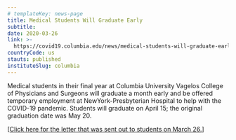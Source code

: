 ```yaml
---
# templateKey: news-page
title: Medical Students Will Graduate Early
subtitle: 
date: 2020-03-26
link: >-
  https://covid19.columbia.edu/news/medical-students-will-graduate-early
countryCode: us
stauts: published
instituteSlug: columbia
---
```

<div class="field field--name-field-cu-content field--type-entity-reference-revisions field--label-hidden field--items">

<div class="field--item">

<div id="text-477" class="paragraph paragraph--type--text paragraph--view-mode--default anchored">

<div class="field field--name-field-cu-wysiwyg field--type-text-long field--label-hidden field--item">

Medical students in their final year at Columbia University Vagelos College of Physicians and Surgeons will graduate a month early and be offered temporary employment at NewYork-Presbyterian Hospital to help with the COVID-19 pandemic. Students will graduate on April 15; the original graduation date was May 20.

[[Click here for the letter that was sent out to students on March 26.](https://www.cuimc.columbia.edu/news/increase-physician-ranks-columbia-medical-students-will-graduate-early-join)] 

</div>

</div>

</div>

</div>
